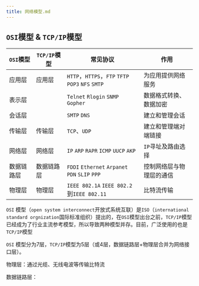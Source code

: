 ```yaml
---
title: 网络模型.md
---
```

## `OSI`模型 & `TCP/IP`模型

| `OSI`模型 | `TCP/IP`模型 | 常见协议 | 作用 |
| ------ | --------- | ---- | ---- |
| 应用层  | 应用层     | `HTTP`，`HTTPS`，`FTP` `TFTP` `POP3` `NFS` `SMTP` | 为应用提供网络服务 |
| 表示层 |            | `Telnet` `Rlogin` `SNMP` `Gopher` | 数据格式转换、数据加密 |
| 会话层 |            | `SMTP` `DNS` | 建立和管理会话 |
| 传输层 | 传输层 | `TCP`、`UDP` | 建立和管理端对端链接 |
| 网络层 | 网络层 | `IP` `ARP` `RAPR` `ICMP` `UUCP` `AKP` | `IP`寻址及路由选择 |
| 数据链路层 | 数据链路层 | `FDDI` `Ethernet` `Arpanet` `PDN` `SLIP` `PPP` | 控制网络层与物理层的通信 |
| 物理层 | 物理层 | `IEEE 802.1A` `IEEE 802.2`到`IEEE 802.11` | 比特流传输 |

`OSI` 模型（`open system interconnect`开放式系统互联）是`ISO`（`international standard orgnization`国际标准组织）提出的，在`OSI`模型出台之前，`TCP/IP`模型已经成为了行业主流参考模型，所以导致两种模型并存。目前，广泛使用的也是`TCP/IP`模型

`OSI` 模型分为7层，`TCP/IP`模型为5层（或4层，数据链路层+物理层合并为网络接口层）。

物理层：通过光缆、无线电波等传输比特流

数据链路层：
